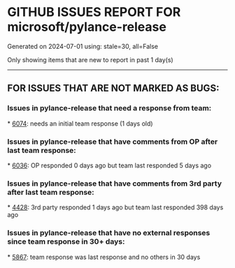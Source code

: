 
# GITHUB ISSUES REPORT FOR microsoft/pylance-release


Generated on 2024-07-01 using: stale=30, all=False


Only showing items that are new to report in past 1 day(s)


---

## FOR ISSUES THAT ARE NOT MARKED AS BUGS:


### Issues in pylance-release that need a response from team:


\* [6074](https://github.com/microsoft/pylance-release/issues/6074 "False unreachable code message"): needs an initial team response (1 days old)

### Issues in pylance-release that have comments from OP after last team response:


\* [6036](https://github.com/microsoft/pylance-release/issues/6036 "There are still some deficiencies in automatic completion"): OP responded 0 days ago but team last responded 5 days ago

### Issues in pylance-release that have comments from 3rd party after last team response:


\* [4428](https://github.com/microsoft/pylance-release/issues/4428 "Autocomplete of Literal value only takes last overload into account"): 3rd party responded 1 days ago but team last responded 398 days ago

### Issues in pylance-release that have no external responses since team response in 30+ days:


\* [5867](https://github.com/microsoft/pylance-release/issues/5867 "Pylance doesn't stop analyzing files"): team response was last response and no others in 30 days
